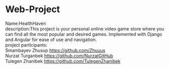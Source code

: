 # Web-Project <br>
Name:HealthHaven <br>
description:This project is your personal online video game store where you can find all the most popular and desired games. Implemented with Django and Angular for ease of use and navigation.<br>
project participants: <br>
Smambayev Zhusup https://github.com/Zhuuus <br>
Nurzat Turganbek https://github.com/NurzatGitHub <br>
Tulegen Zhanibek https://github.com/TulegenZhanibek <br>
